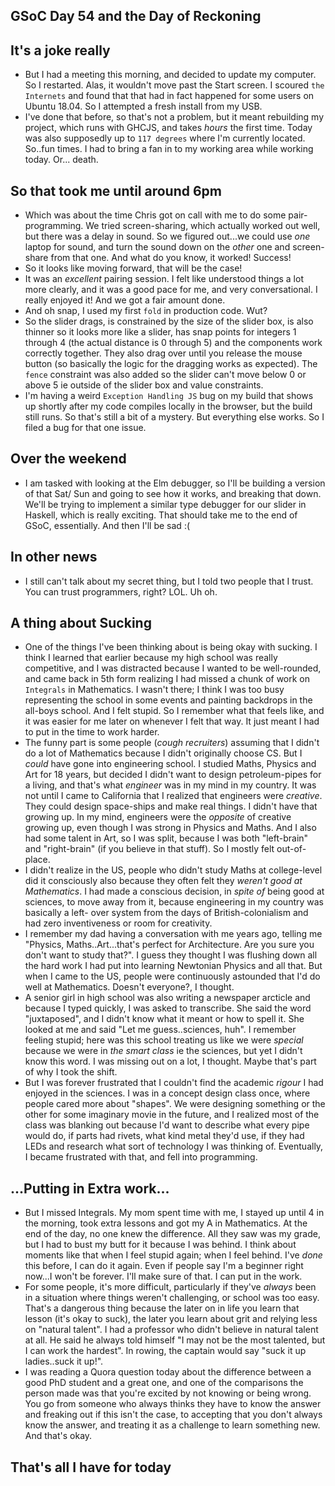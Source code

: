 ## GSoC Day 54 and the Day of Reckoning

## It's a joke really
- But I had a meeting this morning, and decided to update my computer.
  So I restarted.
  Alas, it wouldn't move past the Start screen. I scoured ```the Internets``` and found
  that that had in fact happened for some users on Ubuntu 18.04. So I attempted a fresh
  install from my USB.
- I've done that before, so that's not a problem, but it meant rebuilding my project, which
  runs with GHCJS, and takes *hours* the first time. Today was also supposedly up to ```117 degrees```
  where I'm currently located. So..fun times. I had to bring a fan in to my working area while
  working today. Or... death.
  
## So that took me until around 6pm
 - Which was about the time Chris got on call with me to do some pair-programming.
   We tried screen-sharing, which actually worked out well, but there was a delay in sound.
   So we figured out...we could use *one* laptop for sound, and turn the sound down on the
   *other* one and screen-share from that one. And what do you know, it worked! Success!
 - So it looks like moving forward, that will be the case!
 - It was an *excellent* pairing session. I felt like understood things a lot more clearly,
   and it was a good pace for me, and very conversational. I really enjoyed it! And we got
   a fair amount done.
 - And oh snap, I used my first ```fold``` in production code. Wut?
 - So the slider drags, is constrained by the size of the slider box, is also thinner so it
   looks more like a slider, has snap points for integers 1 through 4 (the actual distance is
   0 through 5) and the components work correctly together. They also drag over until you
   release the mouse button (so basically the logic for the dragging works as expected).
   The ```fence``` constraint was also added so the slider can't move below 0 or above 5
   ie outside of the slider box and value constraints.
 - I'm having a weird ```Exception Handling JS``` bug on my build that shows up shortly
   after my code compiles locally in the browser, but the build still runs. So that's still
   a bit of a mystery. But everything else works. So I filed a bug for that one issue.
 
## Over the weekend
 - I am tasked with looking at the Elm debugger, so I'll be building a version of that Sat/ Sun and 
   going to see how it works, and breaking that down. We'll be trying to implement a similar
   type debugger for our slider in Haskell, which is really exciting. That should take me
   to the end of GSoC, essentially. And then I'll be sad :(
   
## In other news
 - I still can't talk about my secret thing, but I told two people that I trust. You can trust
   programmers, right? LOL. Uh oh.
   
## A thing about Sucking
 - One of the things I've been thinking about is being okay with sucking. I think I learned that
   earlier because my high school was really competitive, and I was distracted because I wanted
   to be well-rounded, and came back in 5th form realizing I had missed a chunk of work on 
   ```Integrals``` in Mathematics. I wasn't there; I think I was too busy representing the school
   in some events and painting backdrops in the all-boys school. And I felt stupid. So I remember
   what that feels like, and it was easier for me later on whenever I felt that way. It just meant
   I had to put in the time to work harder.
 - The funny part is some people (*cough recruiters*) assuming that I didn't do a lot of Mathematics because I didn't
   originally choose CS. But I *could* have gone into engineering school. I studied Maths, Physics
   and Art for 18 years, but decided I didn't want to design petroleum-pipes for a living, and that's what
   *engineer* was in my mind in my country. It was not until I came to California that I realized that
   engineers were *creative*. They could design space-ships and make real things. I didn't have
   that growing up. In my mind, engineers were the *opposite* of creative growing up, even though
   I was strong in Physics and Maths. And I also had some talent in Art, so I was split, because I
   was both "left-brain" and "right-brain" (if you believe in that stuff). So I mostly felt out-of-place.
 - I didn't realize in the US, people who didn't study Maths at college-level did it consciously also
   because they often felt they *weren't good at Mathematics*. I had made a conscious decision, in *spite of* 
   being good at sciences, to move away from it, because engineering in my country was basically a left-
   over system from the days of British-colonialism and had zero inventiveness or room for creativity.
 - I remember my dad having a conversation with me years ago, telling me "Physics, Maths..Art...that's
   perfect for Architecture. Are you sure you don't want to study that?". I guess they thought I was 
   flushing down all the hard work I had put into learning Newtonian Physics and all that. But when
   I came to the US, people were continuously astounded that I'd do well at Mathematics. Doesn't everyone?,
   I thought.
 - A senior girl in high school was also writing a newspaper arcticle and because I typed quickly, I was asked
   to transcribe. She said the word "juxtaposed", and I didn't know what it meant or how to spell it.
   She looked at me and said "Let me guess..sciences, huh". I remember feeling stupid; here was this school
   treating us like we were *special* because we were in *the smart class* ie the sciences, but yet I didn't
   know this word. I was missing out on a lot, I thought. Maybe that's part of why I took the shift.
 - But I was forever frustrated that I couldn't find the academic *rigour* I had enjoyed in the sciences.
   I was in a concept design class once, where people cared more about "shapes". We were designing something
   or the other for some imaginary movie in the future, and I realized most of the class was blanking out
   because I'd want to describe what every pipe would do, if parts had rivets, what kind metal they'd use,
   if they had LEDs and research what sort of technology I was thinking of. 
   Eventually, I became frustrated with that, and fell into programming.
   
## ...Putting in Extra work...
 - But I missed Integrals. My mom spent time with me, I stayed up until 4 in the morning, took extra lessons and got my A
   in Mathematics. At the end of the day, no one knew the difference. All they saw was my grade,
   but I had to bust my butt for it because I was behind. I think about moments like that when
   I feel stupid again; when I feel behind. I've *done* this before, I can do it again. Even if
   people say I'm a beginner right now...I won't be forever. I'll make sure of that. I can put in the work.
 - For some people, it's more difficult, particularly if they've *always* been in a situation where
   things weren't challenging, or school was too easy. That's a dangerous thing because the later on
   in life you learn that lesson (it's okay to suck), the later you learn about grit and relying
   less on "natural talent". I had a professor who didn't believe in natural talent at all. He said
   he always told himself "I may not be the most talented, but I can work the hardest". In rowing,
   the captain would say "suck it up ladies..suck it up!". 
 - I was reading a Quora question today about the difference between a good PhD student and a great one,
   and one of the comparisons the person made was that you're excited by not knowing or being wrong.
   You go from someone who always thinks they have to know the answer and freaking out if this isn't the
   case, to accepting that you don't always know the answer, and treating it as a challenge to learn
   something new. And that's okay.
   
 ## That's all I have for today
